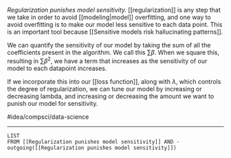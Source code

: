 *Regularization punishes model sensitivity.* [[regularization]] is any step that we take in order to avoid [[modeling|model]] overfitting, and one way to avoid overfitting is to make our model less sensitive to each data point. This is an important tool because [[Sensitive models risk hallucinating patterns]]. 

We can quantify the sensitivity of our model by taking the sum of all the coefficients present in the algorithm. We call this $\sum{\beta}$. When we square this, resulting in $\sum{\beta^2}$, we have a term that increases as the sensitivity of our model to each datapoint increases. 

If we incorporate this into our [[loss function]], along with $\lambda$, which controls the degree of regularization, we can tune our model by increasing or decreasing lambda, and increasing or decreasing the amount we want to punish our model for sensitivity. 

#idea/compsci/data-science 

---
```dataview
LIST
FROM [[Regularization punishes model sensitivity]] AND -outgoing([[Regularization punishes model sensitivity]])
```